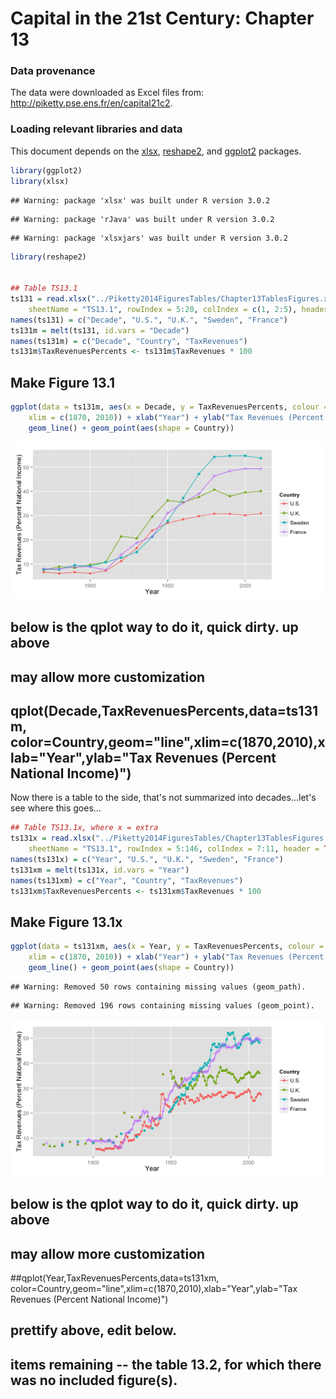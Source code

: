 Capital in the 21st Century: Chapter 13
========================================================

### Data provenance

The data were downloaded as Excel files from: http://piketty.pse.ens.fr/en/capital21c2. 

### Loading relevant libraries and data

This document depends on the [xlsx](http://cran.r-project.org/web/packages/xlsx/index.html), [reshape2](http://cran.r-project.org/web/packages/reshape2/index.html), and [ggplot2](http://cran.r-project.org/web/packages/ggplot2/index.html) packages.



```r
library(ggplot2)
library(xlsx)
```

```
## Warning: package 'xlsx' was built under R version 3.0.2
```

```
## Warning: package 'rJava' was built under R version 3.0.2
```

```
## Warning: package 'xlsxjars' was built under R version 3.0.2
```

```r
library(reshape2)


## Table TS13.1
ts131 = read.xlsx("../Piketty2014FiguresTables/Chapter13TablesFigures.xlsx", 
    sheetName = "TS13.1", rowIndex = 5:20, colIndex = c(1, 2:5), header = TRUE)
names(ts131) = c("Decade", "U.S.", "U.K.", "Sweden", "France")
ts131m = melt(ts131, id.vars = "Decade")
names(ts131m) = c("Decade", "Country", "TaxRevenues")
ts131m$TaxRevenuesPercents <- ts131m$TaxRevenues * 100
```

## Make Figure 13.1


```r
ggplot(data = ts131m, aes(x = Decade, y = TaxRevenuesPercents, colour = Country), 
    xlim = c(1870, 2010)) + xlab("Year") + ylab("Tax Revenues (Percent National Income)") + 
    geom_line() + geom_point(aes(shape = Country))
```

![plot of chunk unnamed-chunk-1](figure/unnamed-chunk-1.png) 

## below is the qplot way to do it, quick dirty.  up above
## may allow more customization
## qplot(Decade,TaxRevenuesPercents,data=ts131m, color=Country,geom="line",xlim=c(1870,2010),xlab="Year",ylab="Tax Revenues (Percent National Income)")

Now there is a table to the side, that's not summarized into decades...let's see where this goes...


```r
## Table TS13.1x, where x = extra
ts131x = read.xlsx("../Piketty2014FiguresTables/Chapter13TablesFigures.xlsx", 
    sheetName = "TS13.1", rowIndex = 5:146, colIndex = 7:11, header = TRUE)
names(ts131x) = c("Year", "U.S.", "U.K.", "Sweden", "France")
ts131xm = melt(ts131x, id.vars = "Year")
names(ts131xm) = c("Year", "Country", "TaxRevenues")
ts131xm$TaxRevenuesPercents <- ts131xm$TaxRevenues * 100
```

## Make Figure 13.1x


```r
ggplot(data = ts131xm, aes(x = Year, y = TaxRevenuesPercents, colour = Country), 
    xlim = c(1870, 2010)) + xlab("Year") + ylab("Tax Revenues (Percent National Income)") + 
    geom_line() + geom_point(aes(shape = Country))
```

```
## Warning: Removed 50 rows containing missing values (geom_path).
```

```
## Warning: Removed 196 rows containing missing values (geom_point).
```

![plot of chunk unnamed-chunk-2](figure/unnamed-chunk-2.png) 


## below is the qplot way to do it, quick dirty.  up above
## may allow more customization
##qplot(Year,TaxRevenuesPercents,data=ts131xm, color=Country,geom="line",xlim=c(1870,2010),xlab="Year",ylab="Tax Revenues (Percent National Income)")



## prettify above, edit below.
## items remaining -- the table 13.2, for which there was no included figure(s).
